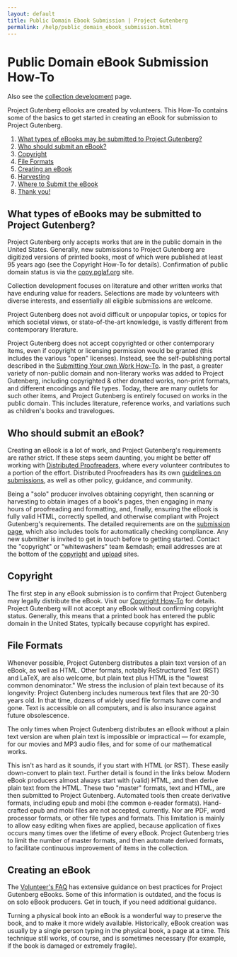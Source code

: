 ```yaml
---
layout: default
title: Public Domain Ebook Submission | Project Gutenberg
permalink: /help/public_domain_ebook_submission.html
---
```


Public Domain eBook Submission How-To
=====================================

Also see the [collection development](/policy/collection_development.html) page.

Project Gutenberg eBooks are created by volunteers. This How-To contains some of the basics to get started in creating an eBook for submission to Project Gutenberg. 
<div class="contents">
<ol>
 <li><a href="#">What types of eBooks may be submitted to Project Gutenberg?</a></li>
 <li><a href="#">Who should submit an eBook?</a></li>
 <li><a href="#">Copyright</a></li>
 <li><a href="#">File Formats</a></li>
 <li><a href="#">Creating an eBook</a></li>
 <li><a href="#">Harvesting</a></li>
 <li><a href="#">Where to Submit the eBook</a></li>
 <li><a href="#">Thank you!</a></li>
</ol>
</div>

## What types of eBooks may be submitted to Project Gutenberg?
Project Gutenberg only accepts works that are in the public domain in the United States. Generally, new submissions to Project Gutenberg are digitized versions of printed books, most of which were published at least 95 years ago (see the Copyright How-To for details). Confirmation of public domain status is via the [copy.pglaf.org](https://copy.pglaf.org) site.

Collection development focuses on literature and other written works that have enduring value for readers. Selections are made by volunteers with diverse interests, and essentially all eligible submissions are welcome. 

Project Gutenberg does not avoid difficult or unpopular topics, or topics for which societal views, or state-of-the-art knowledge, is vastly different from contemporary literature. 

Project Gutenberg does not accept copyrighted or other contemporary items, even if copyright or licensing permission would be granted (this includes the various "open" licenses). Instead, see the self-publishing portal described in the [Submitting Your own Work How-To](). In the past, a greater variety of non-public domain and non-literary works was added to Project Gutenberg, including copyrighted & other donated works, non-print formats, and different encodings and file types. Today, there are many outlets for such other items, and Project Gutenberg is entirely focused on works in the public domain. This includes literature, reference works, and variations such as children's books and travelogues.

## Who should submit an eBook?
Creating an eBook is a lot of work, and Project Gutenberg's requirements are rather strict. If these steps seem daunting, you might be better off working with [Distributed Proofreaders](https://www.pgdp.net), where every volunteer contributes to a portion of the effort. Distributed Proofreaders has its own [guidelines on submissions](https://www.pgdp.net/wiki/DP_Official_Documentation:General/New_Volunteer_Frequently_Asked_Questions#Why_do_we_pick_the_books_that_we_do.3F), as well as other policy, guidance, and community. 

Being a "solo" producer involves obtaining copyright, then scanning or harvesting to obtain images of a book's pages, then engaging in many hours of proofreading and formatting, and, finally, ensuring the eBook is fully valid HTML, correctly spelled, and otherwise compliant with Project Gutenberg's requirements. The detailed requirements are on the [submission page](https://upload.pglaf.org), which also includes tools for automatically checking compliance. Any new submitter is invited to get in touch before to getting started. Contact the "copyright" or "whitewashers" team &emdash; email addresses are at the bottom of the [copyright](https://copy.pglaf.org) and [upload](https://upload.pglaf.org) sites.

## Copyright
The first step in any eBook submission is to confirm that Project Gutenberg may legally distribute the eBook. Visit our [Copyright How-To](/help/copyright.html) for details. Project Gutenberg will not accept any eBook without confirming copyright status. Generally, this means that a printed book has entered the public domain in the United States, typically because copyright has expired. 

## File Formats
Whenever possible, Project Gutenberg distributes a plain text version of an eBook, as well as HTML. Other formats, notably ReStructured Text (RST) and LaTeX, are also welcome, but plain text plus HTML is the "lowest common denominator." We stress the inclusion of plain text because of its longevity: Project Gutenberg includes numerous text files that are 20-30 years old. In that time, dozens of widely used file formats have come and gone. Text is accessible on all computers, and is also insurance against future obsolescence.

The only times when Project Gutenberg distributes an eBook without a plain text version are when plain text is impossible or impractical — for example, for our movies and MP3 audio files, and for some of our mathematical works.

This isn't as hard as it sounds, if you start with HTML (or RST). These easily down-convert to plain text. Further detail is found in the links below. Modern eBook producers almost always start with (valid) HTML, and then derive plain text from the HTML. These two "master" formats, text and HTML, are then submitted to Project Gutenberg. Automated tools then create derivative formats, including epub and mobi (the common e-reader formats). Hand-crafted epub and mobi files are not accepted, currently. Nor are PDF, word processor formats, or other file types and formats. This limitation is mainly to allow easy editing when fixes are applied, because application of fixes occurs many times over the lifetime of every eBook. Project Gutenberg tries to limit the number of master formats, and then automate derived formats, to facilitate continuous improvement of items in the collection. 

## Creating an eBook
The [Volunteer's FAQ](/how_to/volunteers_faq.html) has extensive guidance on best practices for Project Gutenberg eBooks. Some of this information is outdated, and the focus is on solo eBook producers. Get in touch, if you need additional guidance. 

Turning a physical book into an eBook is a wonderful way to preserve the book, and to make it more widely available. Historically, eBook creation was usually by a single person typing in the physical book, a page at a time. This technique still works, of course, and is sometimes necessary (for example, if the book is damaged or extremely fragile). 
